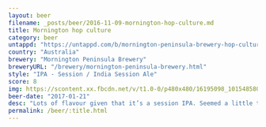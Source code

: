 ```yaml
---
layout: beer
filename: _posts/beer/2016-11-09-mornington-hop-culture.md
title: Mornington hop culture
category: beer
untappd: "https://untappd.com/b/mornington-peninsula-brewery-hop-culture/1663139"
country: "Australia"
brewery: "Mornington Peninsula Brewery"
breweryURL: "/brewery/mornington-peninsula-brewery.html"
style: "IPA - Session / India Session Ale"
score: 8
img: https://scontent.xx.fbcdn.net/v/t1.0-0/p480x480/16195098_10154858056873745_8822363536692654837_n.jpg?_nc_cat=0&oh=ae7688c3c82f8c489df6cf039c3120fa&oe=5B7F37C5
beer-date: "2017-01-21"
desc: "Lots of flavour given that it’s a session IPA. Seemed a little too bitter at first but once you get used to that it’s easy drinking. More earthy than floral but well balanced"
permalink: /beer/:title.html
---
```

